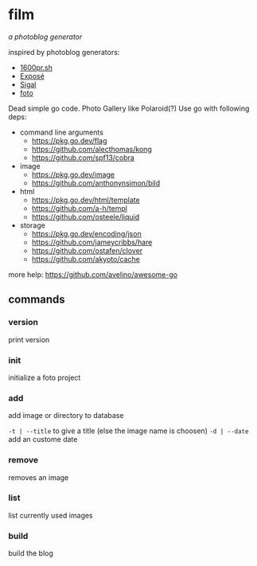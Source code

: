 # film

_a photoblog generator_

inspired by photoblog generators:

- [1600pr.sh](https://github.com/andersju/1600pr.sh)
- [Exposé](https://github.com/Jack000/Expose)
- [Sigal](https://github.com/saimn/sigal/)
- [foto](https://github.com/waynezhang/foto)

Dead simple go code. Photo Gallery like Polaroid(?)
Use go with following deps:

- command line arguments
  - https://pkg.go.dev/flag
  - https://github.com/alecthomas/kong
  - https://github.com/spf13/cobra
- image
  - https://pkg.go.dev/image
  - https://github.com/anthonynsimon/bild
- html
  - https://pkg.go.dev/html/template
  - https://github.com/a-h/templ
  - https://github.com/osteele/liquid
- storage
  - https://pkg.go.dev/encoding/json
  - https://github.com/jameycribbs/hare
  - https://github.com/ostafen/clover
  - https://github.com/akyoto/cache

more help: https://github.com/avelino/awesome-go

## commands

### version

print version

### init

initialize a foto project

### add

add image or directory to database

`-t | --title` to give a title (else the image name is choosen)
`-d | --date` add an custome date

### remove

removes an image

### list

list currently used images

### build

build the blog

<!-- ### serve

build and serve the blog on localhost -->
